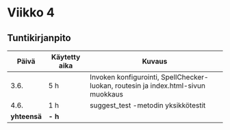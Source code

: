 # Viikko 4

## Tuntikirjanpito 
| **Päivä** | **Käytetty aika** | **Kuvaus** |
| ----------| ----------------- | ---------- |
| 3.6.| 5 h | Invoken konfigurointi, SpellChecker-luokan, routesin ja index.html-sivun muokkaus |
| 4.6. | 1 h | suggest_test -metodin yksikkötestit |
| **yhteensä** | **- h** |
